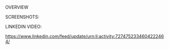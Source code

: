
OVERVIEW




SCREENSHOTS:








LINKEDIN VIDEO:


https://www.linkedin.com/feed/update/urn:li:activity:7274752334604222464/
